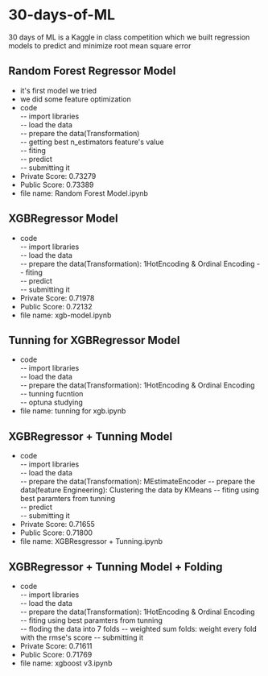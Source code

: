 # 30-days-of-ML
30 days of ML is a Kaggle in class competition which we built regression models to predict and minimize root mean square error       
## Random Forest Regressor Model 
- it's first model we tried 
- we did some feature optimization
- code  
-- import libraries  
-- load the data  
-- prepare the data(Transformation)  
-- getting best n_estimators feature's value  
-- fiting  
-- predict  
-- submitting it  
- Private Score: 0.73279 
- Public Score: 0.73389
- file name: Random Forest Model.ipynb 

## XGBRegressor Model 
- code  
-- import libraries  
-- load the data  
-- prepare the data(Transformation): 1HotEncoding & Ordinal Encoding
-- fiting  
-- predict  
-- submitting it  
- Private Score: 0.71978 
- Public Score: 0.72132
- file name: xgb-model.ipynb
## Tunning for XGBRegressor Model
- code  
-- import libraries  
-- load the data  
-- prepare the data(Transformation): 1HotEncoding & Ordinal Encoding  
-- tunning fucntion  
-- optuna studying  
- file name: tunning for xgb.ipynb

## XGBRegressor + Tunning Model 
- code  
-- import libraries  
-- load the data  
-- prepare the data(Transformation): MEstimateEncoder
-- prepare the data(feature Engineering): Clustering the data by KMeans
-- fiting  using best paramters from tunning  
-- predict  
-- submitting it  
- Private Score: 0.71655 
- Public Score: 0.71800
- file name: XGBResgressor + Tunning.ipynb

## XGBRegressor + Tunning Model + Folding
- code  
-- import libraries  
-- load the data  
-- prepare the data(Transformation): 1HotEncoding & Ordinal Encoding  
-- fiting  using best paramters from tunning  
-- floding the data into 7 folds
-- weighted sum folds: weight every fold with the rmse's score
-- submitting it  
- Private Score: 0.71611
- Public Score: 0.71769
- file name: xgboost v3.ipynb
